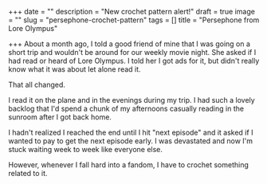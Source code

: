 +++
date = ""
description = "New crochet pattern alert!"
draft = true
image = ""
slug = "persephone-crochet-pattern"
tags = []
title = "Persephone from Lore Olympus"

+++
About a month ago, I told a good friend of mine that I was going on a short trip and wouldn't be around for our weekly movie night. She asked if I had read or heard of Lore Olympus. I told her I got ads for it, but didn't really know what it was about let alone read it.

That all changed.

I read it on the plane and in the evenings during my trip. I had such a lovely backlog that I'd spend a chunk of my afternoons casually reading in the sunroom after I got back home.

I hadn't realized I reached the end until I hit "next episode" and it asked if I wanted to pay to get the next episode early. I was devastated and now I'm stuck waiting week to week like everyone else.

However, whenever I fall hard into a fandom, I have to crochet something related to it.